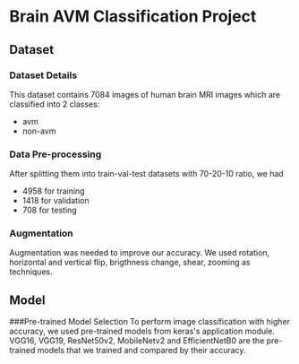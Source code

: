 # Brain AVM Classification Project

## Dataset

### Dataset Details
This dataset contains 7084 images of human brain MRI images which are classified into 2 classes:
- avm
- non-avm

### Data Pre-processing
After splitting them into train-val-test datasets with 70-20-10 ratio, we had 
- 4958 for training 
- 1418 for validation
- 708 for testing

### Augmentation
Augmentation was needed to improve our accuracy.
We used rotation, horizontal and vertical flip, brigthness change, shear, zooming as techniques.

## Model

###Pre-trained Model Selection
To perform image classification with higher accuracy, we used pre-trained models from keras's application module.
VGG16, VGG19, ResNet50v2, MobileNetv2 and EfficientNetB0 are the pre-trained models that we trained and compared by their accuracy.









